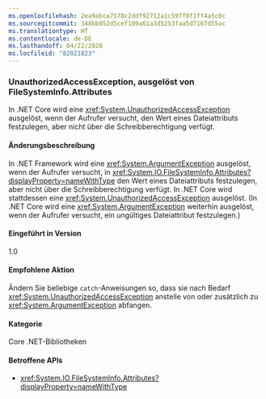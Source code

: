 ```yaml
---
ms.openlocfilehash: 2ea9abca7578c2ddf92712a1c597f8f1ff4a5c0c
ms.sourcegitcommit: 348bb052d5cef109a61a3d5253faa5d7167d55ac
ms.translationtype: HT
ms.contentlocale: de-DE
ms.lasthandoff: 04/22/2020
ms.locfileid: "82021823"
---
```

### <a name="unauthorizedaccessexception-thrown-by-filesysteminfoattributes"></a>UnauthorizedAccessException, ausgelöst von FileSystemInfo.Attributes

In .NET Core wird eine <xref:System.UnauthorizedAccessException> ausgelöst, wenn der Aufrufer versucht, den Wert eines Dateiattributs festzulegen, aber nicht über die Schreibberechtigung verfügt.

#### <a name="change-description"></a>Änderungsbeschreibung

In .NET Framework wird eine <xref:System.ArgumentException> ausgelöst, wenn der Aufrufer versucht, in <xref:System.IO.FileSystemInfo.Attributes?displayProperty=nameWithType> den Wert eines Dateiattributs festzulegen, aber nicht über die Schreibberechtigung verfügt. In .NET Core wird stattdessen eine <xref:System.UnauthorizedAccessException> ausgelöst. (In .NET Core wird eine <xref:System.ArgumentException> weiterhin ausgelöst, wenn der Aufrufer versucht, ein ungültiges Dateiattribut festzulegen.)

#### <a name="version-introduced"></a>Eingeführt in Version

1.0

#### <a name="recommended-action"></a>Empfohlene Aktion

Ändern Sie beliebige `catch`-Anweisungen so, dass sie nach Bedarf <xref:System.UnauthorizedAccessException> anstelle von oder zusätzlich zu <xref:System.ArgumentException> abfangen.

#### <a name="category"></a>Kategorie

Core .NET-Bibliotheken

#### <a name="affected-apis"></a>Betroffene APIs

- <xref:System.IO.FileSystemInfo.Attributes?displayProperty=nameWithType>

<!--

#### Affected APIs

- `P:System.IO.FileSystemInfo.Attributes`

-->
